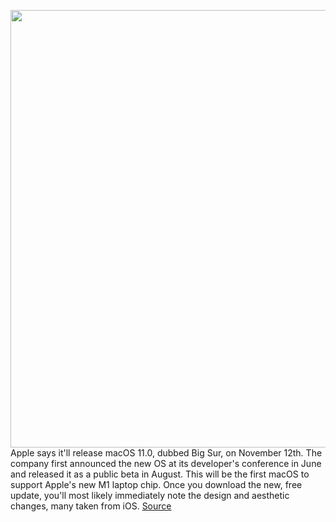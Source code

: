 <img src='https://cdn.vox-cdn.com/thumbor/hFqCK9VhE8YFcuw3RJt59HM8heM=/0x0:1080x607/1200x800/filters:focal(454x218:626x390)/cdn.vox-cdn.com/uploads/chorus_image/image/67766925/macos.0.png' width='700px' /><br/>
Apple says it'll release macOS 11.0, dubbed Big Sur, on November 12th. The company first announced the new OS at its developer's conference in June and released it as a public beta in August. This will be the first macOS to support Apple's new M1 laptop chip. Once you download the new, free update, you'll most likely immediately note the design and aesthetic changes, many taken from iOS.
<a href='https://www.theverge.com/2020/11/10/21432429/apple-macos-11-big-sur-release-date-m1-chip'> Source <a/>